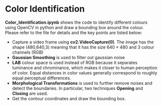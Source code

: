 # Color Identification
**Color_Identification.ipynb** shows the code to identify different colours using OpenCV in python and draw a bounding box around the colour. Please refer to the file for details and the key points are listed below:
- Capture a video frame using __cv2.VideoCapture(0)__. The image has the shape (480,640,3) meaning that it has the size $640 \times 480$ and 3 colour channels (RGB)
- **Gaussian Smoothing** is used to filter out gaussian noise
- **LAB** colour space is used instead of RGB because it separates luminance and chrominance, which makes it closer to human perception of color. Equal distances in color values generally correspond to roughly equal perceptual differences.  
- **Morphological Transformations** is used to further remove noises and detect the boundaries.
In particular, two techniques **Opening** and **Closing** are used.
- Get the contour coordinates and draw the bounding box.